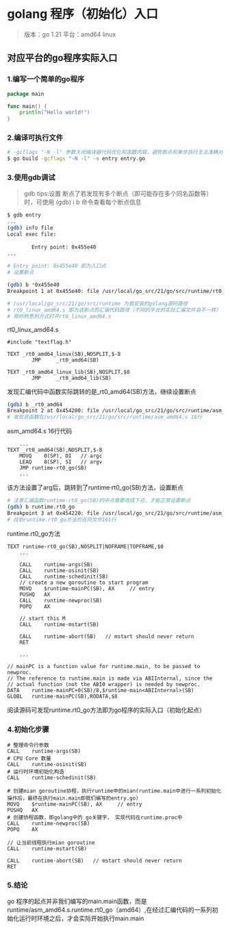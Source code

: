 # golang 程序（初始化）入口

> 版本：go 1.21 平台：amd64 linux

## 对应平台的go程序实际入口

### 1.编写一个简单的go程序

~~~go
package main

func main() {
	println("Hello world!")
}
~~~

### 2.编译可执行文件

~~~bash
# -gcflags "-N -l" 参数关闭编译器代码优化和函数内联，避免断点和单步执⾏⽆法准确对应源码⾏，避免⼩函数和局部变量被优化掉
$ go build -gcflags "-N -l" -o entry entry.go
~~~

### 3.使用gdb调试

> gdb tips:设置 断点了若发现有多个断点（即可能存在多个同名函数等）时，可使用 (gdb) i b 命令查看每个断点信息

~~~bash
$ gdb entry 
...
(gdb) info file
Local exec file:
        
        Entry point: 0x455e40
...        
        
# Entry point: 0x455e40 即为入口点
# 设置断点

(gdb) b *0x455e40
Breakpoint 1 at 0x455e40: file /usr/local/go_src/21/go/src/runtime/rt0_linux_amd64.s, line 8.

# /usr/local/go_src/21/go/src/runtime 为我安装的golang源码路径
# rt0_linux_amd64.s 即为该断点的汇编代码路径（不同的平台的实际汇编文件会不一样）
# 用你熟悉的方式打开rt0_linux_amd64.s
~~~

rt0_linux_amd64.s
~~~cgo
#include "textflag.h"

TEXT _rt0_amd64_linux(SB),NOSPLIT,$-8
        JMP     _rt0_amd64(SB)

TEXT _rt0_amd64_linux_lib(SB),NOSPLIT,$0
        JMP     _rt0_amd64_lib(SB)
~~~

发现汇编代码中函数实际跳转的是_rt0_amd64(SB)方法，继续设置断点
~~~bash
(gdb) b _rt0_amd64
Breakpoint 2 at 0x454200: file /usr/local/go_src/21/go/src/runtime/asm_amd64.s, line 16.
# 发现该函数在/usr/local/go_src/21/go/src/runtime/asm_amd64.s 16行
~~~

asm_amd64.s 16行代码

~~~cgo
    ...
TEXT _rt0_amd64(SB),NOSPLIT,$-8
	MOVQ	0(SP), DI	// argc
	LEAQ	8(SP), SI	// argv
	JMP	runtime·rt0_go(SB)
    ...
~~~

该方法设置了arg后，跳转到了runtime·rt0_go(SB)方法，设置断点

~~~bash
# 注意汇编函数runtime·rt0_go(SB)的中点需要改成下点，才能正常设置断点
(gdb) b runtime.rt0_go
Breakpoint 3 at 0x454220: file /usr/local/go_src/21/go/src/runtime/asm_amd64.s, line 161.
# 找到runtime.rt0_go方法的在同文件161行
~~~

runtime.rt0_go方法

~~~cgo
TEXT runtime·rt0_go(SB),NOSPLIT|NOFRAME|TOPFRAME,$0
    ...

    CALL	runtime·args(SB)
    CALL	runtime·osinit(SB)
    CALL	runtime·schedinit(SB)
    // create a new goroutine to start program
    MOVQ	$runtime·mainPC(SB), AX		// entry
    PUSHQ	AX
    CALL	runtime·newproc(SB)
    POPQ	AX
    
    // start this M
    CALL	runtime·mstart(SB)
    
    CALL	runtime·abort(SB)	// mstart should never return
    RET
	
    ...

// mainPC is a function value for runtime.main, to be passed to newproc.
// The reference to runtime.main is made via ABIInternal, since the
// actual function (not the ABI0 wrapper) is needed by newproc.
DATA	runtime·mainPC+0(SB)/8,$runtime·main<ABIInternal>(SB)
GLOBL	runtime·mainPC(SB),RODATA,$8
~~~

阅读源码可发现runtime.rt0_go方法即为go程序的实际入口（初始化起点）

### 4.初始化步骤

~~~
# 整理命令行参数
CALL	runtime·args(SB)
# CPU Core 数量
CALL	runtime·osinit(SB)
# 运⾏时环境初始化构造
CALL	runtime·schedinit(SB)

# 创建mian goroutine协程，执行runtime中的mian(runtime.main中进行一系列初始化操作后，最终在执行main.main即我们编写的entry.go)
MOVQ	$runtime·mainPC(SB), AX		// entry
PUSHQ	AX
# 创建协程函数，即golang中的 go关键字， 实现代码在runtime.proc中
CALL	runtime·newproc(SB)
POPQ	AX

// 让当前线程执行mian goroutine
CALL	runtime·mstart(SB)

CALL	runtime·abort(SB)	// mstart should never return
RET
~~~

### 5.结论 

go 程序的起点并非我们编写的main.main函数，而是runtime/asm_amd64.s.runtime.rt0_go（amd64）,在经过汇编代码的一系列初始化运行时环境之后，才会实际开始执行main.main